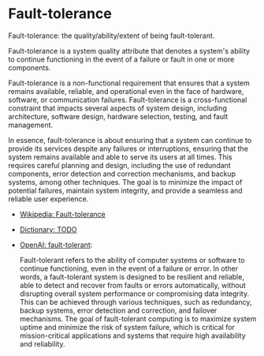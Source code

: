 # Fault-tolerance

Fault-tolerance: the quality/ability/extent of being fault-tolerant.

<div data-chatgpt-prompt="explain fault-tolerance (system quality attribute, cross-functional constraint, non-functional requirement)">Fault-tolerance is a system quality attribute that denotes a system's ability to continue functioning in the event of a failure or fault in one or more components. 

Fault-tolerance is a non-functional requirement that ensures that a system remains available, reliable, and operational even in the face of hardware, software, or communication failures. Fault-tolerance is a cross-functional constraint that impacts several aspects of system design, including architecture, software design, hardware selection, testing, and fault management.

In essence, fault-tolerance is about ensuring that a system can continue to provide its services despite any failures or interruptions, ensuring that the system remains available and able to serve its users at all times. This requires careful planning and design, including the use of redundant components, error detection and correction mechanisms, and backup systems, among other techniques. The goal is to minimize the impact of potential failures, maintain system integrity, and provide a seamless and reliable user experience.</div>

* [Wikipedia: Fault-tolerance](https://wikipedia.org/wiki/Fault-tolerance)

* [Dictionary: TODO](TODO)

* [OpenAI: fault-tolerant](https:://openai.com): <div data-chatgpt-prompt="define fault-tolerant (computers and software)">Fault-tolerant refers to the ability of computer systems or software to continue functioning, even in the event of a failure or error. In other words, a fault-tolerant system is designed to be resilient and reliable, able to detect and recover from faults or errors automatically, without disrupting overall system performance or compromising data integrity. This can be achieved through various techniques, such as redundancy, backup systems, error detection and correction, and failover mechanisms. The goal of fault-tolerant computing is to maximize system uptime and minimize the risk of system failure, which is critical for mission-critical applications and systems that require high availability and reliability.</div>
